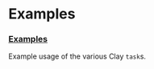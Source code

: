 # Examples

### [Examples](system/kernel/clay/examples/examples)

Example usage of the various Clay `task`s.
